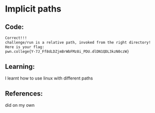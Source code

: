# Implicit paths
## Code:
```bash
Correct!!!
challenge/run is a relative path, invoked from the right directory!
Here is your flag:
pwn.college{Y-7J_Ff8dLDZjmBrWbFMz8i_PDU.dlDN1QDL3kzN0czW}
```
## Learning:
 I learnt how to use linux with different paths
## References:
 did on my own
